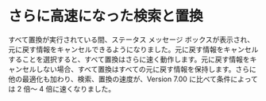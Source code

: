 # さらに高速になった検索と置換

すべて置換が実行されている間、ステータス メッセージ ボックスが表示され、元に戻す情報をキャンセルできるようになりました。元に戻す情報をキャンセルすることを選択すると、すべて置換はさらに速く動作します。元に戻す情報をキャンセルしない場合、すべて置換はすべての元に戻す情報を保持します。さらに他の最適化も加わり、検索、置換の速度が、Version 7.00 に比べて条件によっては 2 倍～ 4 倍に速くなりました。